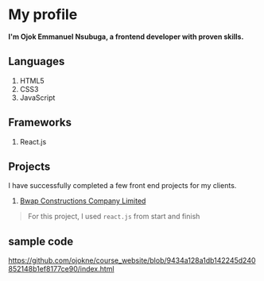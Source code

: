 # My profile

**I'm Ojok Emmanuel Nsubuga, a frontend developer with proven skills.**

## Languages
1. HTML5
2. CSS3
3. JavaScript

## Frameworks
1. React.js

## Projects

I have successfully completed a few front end projects for my clients.
1. [Bwap Constructions Company Limited](https://bwapconstructions.com)
>For this project, I used `react.js` from start and finish

## sample code
https://github.com/ojokne/course_website/blob/9434a128a1db142245d240852148b1ef8177ce90/index.html

<!-- - 👋 Hi, I’m @ojokne
- 👀 I’m interested in ...
- 🌱 I’m currently learning ...
- 💞️ I’m looking to collaborate on ...
- 📫 How to reach me ...
 -->
<!---
ojokne/ojokne is a ✨ special ✨ repository because its `README.md` (this file) appears on your GitHub profile.
You can click the Preview link to take a look at your changes.
--->
